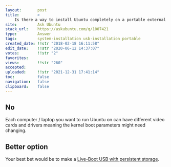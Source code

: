 ```yaml
---
layout:       post
title:        >
    Is there a way to install Ubuntu completely on a portable external HDD and boot into it on any computer∕laptop?
site:         Ask Ubuntu
stack_url:    https://askubuntu.com/q/1007421
type:         Answer
tags:         system-installation usb-installation portable
created_date: !!str "2018-02-18 16:11:58"
edit_date:    !!str "2020-06-12 14:37:07"
votes:        !!str "2"
favorites:    
views:        !!str "260"
accepted:     
uploaded:     !!str "2021-12-31 17:41:14"
toc:          false
navigation:   false
clipboard:    false
---
```


## No

Each computer / laptop you want to run Ubuntu on can have different video cards and drivers meaning the kernel boot parameters might need changing.

## Better option

Your best bet would be to make a [Live-Boot USB with persistent storage][1].


  [1]: https://askubuntu.com/questions/772744/how-to-make-a-live-usb-persistent
